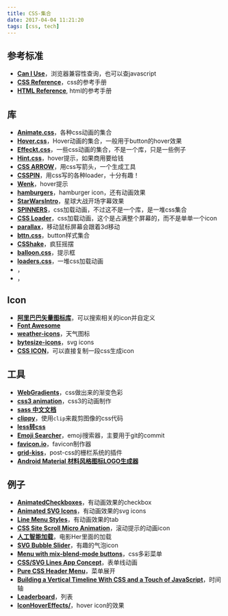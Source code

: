 ```yaml
---
title: CSS-集合
date: 2017-04-04 11:21:20
tags: [css, tech]
---
```


## 参考标准
* **[Can I Use](http://caniuse.com/)**，浏览器兼容性查询，也可以查javascript
* **[CSS Reference](http://cssreference.io/)**，css的参考手册
* **[HTML Reference](http://htmlreference.io/)**, html的参考手册

## 库
* **[Animate.css](https://daneden.github.io/animate.css/)**，各种css动画的集合
* **[Hover.css](http://ianlunn.github.io/Hover/)**，Hover动画的集合，一般用于button的hover效果
* **[Effeckt.css](http://h5bp.github.io/Effeckt.css/)**，一些css动画的集合，不是一个库，只是一些例子
* **[Hint.css](https://kushagragour.in/lab/hint/)**，hover提示，如果商用要给钱
* **[CSS ARROW](http://www.cssarrowplease.com/)**，用css写箭头，一个生成工具
* **[CSSPIN](https://webkul.github.io/csspin/)**，用css写的各种loader，十分有趣！
* **[Wenk](https://tiaanduplessis.github.io/wenk/)**，hover提示
* **[hamburgers](https://jonsuh.com/hamburgers/)**，hamburger icon，还有动画效果
* **[StarWarsIntro](https://polarnotion.github.io/starwarsintro/)**，星球大战开场字幕效果
* **[SPINNERS](https://boguz.github.io/Spinners/)**，css加载动画，不过这不是一个库，是一堆css集合
* **[CSS Loader](http://www.raphaelfabeni.com.br/css-loader/)**，css加载动画，这个是占满整个屏幕的，而不是单单一个icon
* **[parallax](https://picturepan2.github.io/spectre/experimentals.html#parallax)**，移动鼠标屏幕会跟着3d移动
* **[bttn.css](http://bttn.surge.sh/)**，button样式集合
* **[CSShake](https://elrumordelaluz.github.io/csshake/)**，疯狂摇摆
* **[balloon.css](https://kazzkiq.github.io/balloon.css/)**，提示框
* **[loaders.css](https://connoratherton.com/loaders)**，一堆css加载动画
* **[]()**，
* **[]()**，

## Icon
* **[阿里巴巴矢量图标库](http://www.iconfont.cn/plus)**，可以搜索相关的icon并自定义
* **[Font Awesome](http://www.thinkcmf.com/font/)**
* **[weather-icons](https://erikflowers.github.io/weather-icons/)**，天气图标
* **[bytesize-icons](http://danklammer.com/bytesize-icons/)**，svg icons
* **[CSS ICON](http://cssicon.space/#/icon/profile)**，可以直接复制一段css生成icon

## 工具
* **[WebGradients](https://webgradients.com/)**，css做出来的渐变色彩
* **[css3 animation](http://isux.tencent.com/css3/tools.html)**，css3的动画制作
* **[sass 中文文档](http://www.css88.com/doc/sass/)**
* **[clippy](http://bennettfeely.com/clippy/)**，使用`clip`来裁剪图像的css代码
* **[less转css](https://1024tools.com/less)**
* **[Emoji Searcher](http://emoji.muan.co/)**，emoji搜索器，主要用于git的commit
* **[favicon.io](https://favicon.io/index.html)**，favicon制作器
* **[grid-kiss](https://github.com/sylvainpolletvillard/postcss-grid-kiss)**，post-css的栅栏系统的插件
* **[Android Material 材料风格图标LOGO生成器](http://jaqen.me/mdpub/)**

## 例子
* **[AnimatedCheckboxes](https://tympanus.net/Development/AnimatedCheckboxes/)**，有动画效果的checkbox
* **[Animated SVG Icons](https://tympanus.net/Development/AnimatedSVGIcons/)**，有动画效果的svg icons
* **[Line Menu Styles](https://tympanus.net/Development/LineMenuStyles/)**，有动画效果的tab
* **[CSS Site Scroll Micro Animation](http://codepen.io/hexagoncircle/pen/akWOdE)**，滚动提示的动画icon
* **[人工智能加载](http://codepen.io/psyonline/pen/yayYWg)**，电影Her里面的加载
* **[SVG Bubble Slider](http://codepen.io/chrisgannon/pen/GZNgLw)**，有趣的气泡icon
* **[Menu with mix-blend-mode buttons](http://codepen.io/bennettfeely/pen/wWVZAW)**，css多彩菜单
* **[CSS/SVG Lines App Concept](http://codepen.io/davidkpiano/pen/zqNJRY)**，表单线动画
* **[Pure CSS Header Menu](http://codepen.io/suez/pen/gPRjBo)**，菜单展开
* **[Building a Vertical Timeline With CSS and a Touch of JavaScript](http://codepen.io/tutsplus/pen/QNeJgR)**，时间轴
* **[Leaderboard](http://codepen.io/supah/pen/WwrJpw)**，列表
* **[IconHoverEffects/](https://tympanus.net/Development/IconHoverEffects/)**，hover icon的效果
